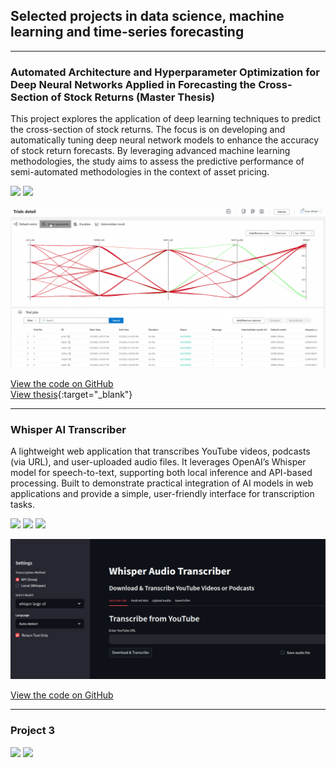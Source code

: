 ## Selected projects in data science, machine learning and time-series forecasting

---

### Automated Architecture and Hyperparameter Optimization for Deep Neural Networks Applied in Forecasting the Cross-Section of Stock Returns (Master Thesis)

This project explores the application of deep learning techniques to predict the cross-section of stock returns. The focus is on developing and automatically tuning deep neural network models to enhance the accuracy of stock return forecasts. By leveraging advanced machine learning methodologies, the study aims to assess the predictive performance of semi-automated methodologies in the context of asset pricing.

[![](https://img.shields.io/badge/Python-white?logo=Python)](#)  [![](https://img.shields.io/badge/PyTorch-white?logo=pytorch)](#) 
<!-- [![](https://img.shields.io/badge/Jupyter-white?logo=Jupyter)](#) -->

<!-- <img src="images/nni_thesis.png?raw=true" /> -->
<img src="images/nni_example.png?raw=true" />


<!-- [View code on GitHub](https://github.com/Antoniodigiovanni/deep-nn-stock-returns) -->
[View the code on GitHub](https://github.com/Antoniodigiovanni/deep-nn-stock-returns)
<br>
[View thesis](pdf/di_giovanni-master_thesis.pdf?raw=true){:target="_blank"}  <!-- The last part allows to open a new tab -->


---

### Whisper AI Transcriber

A lightweight web application that transcribes YouTube videos, podcasts (via URL), and user-uploaded audio files. It leverages OpenAI’s Whisper model for speech-to-text, supporting both local inference and API-based processing. Built to demonstrate practical integration of AI models in web applications and provide a simple, user-friendly interface for transcription tasks. 


[![](https://img.shields.io/badge/Python-white?logo=Python)](#)  [![](https://img.shields.io/badge/PyTorch-white?logo=pytorch)](#) [![](https://img.shields.io/badge/HuggingFace_Transformers-white?logo=huggingface)](#)


<img src="images/whisper-ai-transcriber-short.png?raw=true" />

[View the code on GitHub](https://github.com/Antoniodigiovanni/whisper-ai-transcriber)
<!-- [View code on GitHub](https://github.com/Antoniodigiovanni/whisper-ai-transcriber) -->


---


### Project 3


[![](https://img.shields.io/badge/Jupyter-white?logo=Jupyter)](#)
[![](https://img.shields.io/badge/Twitter-white?logo=Twitter)](#) 

